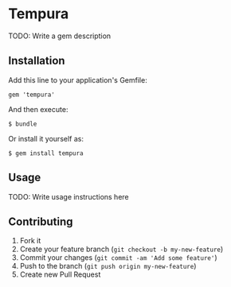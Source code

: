 # Tempura

TODO: Write a gem description

## Installation

Add this line to your application's Gemfile:

    gem 'tempura'

And then execute:

    $ bundle

Or install it yourself as:

    $ gem install tempura

## Usage

TODO: Write usage instructions here

## Contributing

1. Fork it
2. Create your feature branch (`git checkout -b my-new-feature`)
3. Commit your changes (`git commit -am 'Add some feature'`)
4. Push to the branch (`git push origin my-new-feature`)
5. Create new Pull Request
